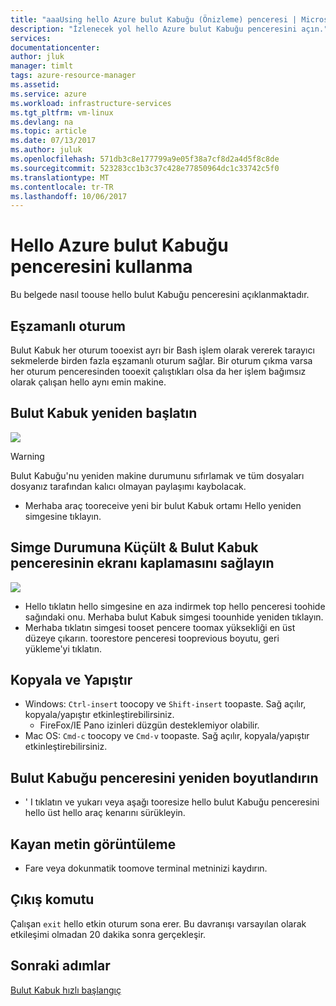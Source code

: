 ```yaml
---
title: "aaaUsing hello Azure bulut Kabuğu (Önizleme) penceresi | Microsoft Docs"
description: "İzlenecek yol hello Azure bulut Kabuğu penceresini açın."
services: 
documentationcenter: 
author: jluk
manager: timlt
tags: azure-resource-manager
ms.assetid: 
ms.service: azure
ms.workload: infrastructure-services
ms.tgt_pltfrm: vm-linux
ms.devlang: na
ms.topic: article
ms.date: 07/13/2017
ms.author: juluk
ms.openlocfilehash: 571db3c8e177799a9e05f38a7cf8d2a4d5f8c8de
ms.sourcegitcommit: 523283cc1b3c37c428e77850964dc1c33742c5f0
ms.translationtype: MT
ms.contentlocale: tr-TR
ms.lasthandoff: 10/06/2017
---
```

# <a name="using-hello-azure-cloud-shell-window"></a>Hello Azure bulut Kabuğu penceresini kullanma

Bu belgede nasıl toouse hello bulut Kabuğu penceresini açıklanmaktadır.

## <a name="concurrent-sessions"></a>Eşzamanlı oturum
Bulut Kabuk her oturum tooexist ayrı bir Bash işlem olarak vererek tarayıcı sekmelerde birden fazla eşzamanlı oturum sağlar.
Bir oturum çıkma varsa her oturum penceresinden tooexit çalıştıkları olsa da her işlem bağımsız olarak çalışan hello aynı emin makine.

## <a name="restart-cloud-shell"></a>Bulut Kabuk yeniden başlatın
![](media/recycle.png)
> [!WARNING]
> Bulut Kabuğu'nu yeniden makine durumunu sıfırlamak ve tüm dosyaları dosyanız tarafından kalıcı olmayan paylaşımı kaybolacak.

* Merhaba araç tooreceive yeni bir bulut Kabuk ortamı Hello yeniden simgesine tıklayın.

## <a name="minimize--maximize-cloud-shell-window"></a>Simge Durumuna Küçült & Bulut Kabuk penceresinin ekranı kaplamasını sağlayın
![](media/minmax.png)
* Hello tıklatın hello simgesine en aza indirmek top hello penceresi toohide sağındaki onu. Merhaba bulut Kabuk simgesi toounhide yeniden tıklayın.
* Merhaba tıklatın simgesi tooset pencere toomax yüksekliği en üst düzeye çıkarın. toorestore penceresi tooprevious boyutu, geri yükleme'yi tıklatın.

## <a name="copy-and-paste"></a>Kopyala ve Yapıştır
* Windows: `Ctrl-insert` toocopy ve `Shift-insert` toopaste. Sağ açılır, kopyala/yapıştır etkinleştirebilirsiniz.
  * FireFox/IE Pano izinleri düzgün desteklemiyor olabilir.
* Mac OS: `Cmd-c` toocopy ve `Cmd-v` toopaste. Sağ açılır, kopyala/yapıştır etkinleştirebilirsiniz.

## <a name="resize-cloud-shell-window"></a>Bulut Kabuğu penceresini yeniden boyutlandırın
* ' I tıklatın ve yukarı veya aşağı tooresize hello bulut Kabuğu penceresini hello üst hello araç kenarını sürükleyin.

## <a name="scrolling-text-display"></a>Kayan metin görüntüleme
* Fare veya dokunmatik toomove terminal metninizi kaydırın.

## <a name="exit-command"></a>Çıkış komutu
Çalışan `exit` hello etkin oturum sona erer. Bu davranışı varsayılan olarak etkileşimi olmadan 20 dakika sonra gerçekleşir.

## <a name="next-steps"></a>Sonraki adımlar
[Bulut Kabuk hızlı başlangıç](quickstart.md)
